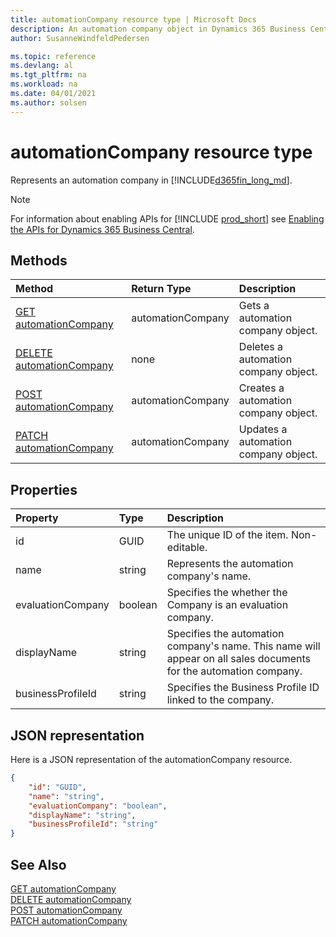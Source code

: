 ```yaml
---
title: automationCompany resource type | Microsoft Docs
description: An automation company object in Dynamics 365 Business Central.
author: SusanneWindfeldPedersen

ms.topic: reference
ms.devlang: al
ms.tgt_pltfrm: na
ms.workload: na
ms.date: 04/01/2021
ms.author: solsen
---
```


# automationCompany resource type

<!-- START>DO_NOT_EDIT -->
<!-- IMPORTANT:Do not edit any of the content between here and the END>DO_NOT_EDIT. -->
Represents an automation company in [!INCLUDE[d365fin_long_md](../../includes/d365fin_long_md.md)].

> [!NOTE]
> For information about enabling APIs for [!INCLUDE [prod_short](../../includes/prod_short.md)] see [Enabling the APIs for Dynamics 365 Business Central](../../api-reference/v2.0/enabling-apis-for-dynamics-nav.md).

## Methods

| Method | Return Type|Description |
|:--------------------|:-----------|:-------------------------|
|[GET automationCompany](../api/dynamics_automationcompany_get.md)|automationCompany|Gets a automation company object.|
|[DELETE automationCompany](../api/dynamics_automationcompany_delete.md)|none|Deletes a automation company object.|
|[POST automationCompany](../api/dynamics_automationcompany_create.md)|automationCompany|Creates a automation company object.|
|[PATCH automationCompany](../api/dynamics_automationcompany_update.md)|automationCompany|Updates a automation company object.|



## Properties

| Property           | Type   |Description     |
|:-------------------|:-------|:---------------|
|id|GUID|The unique ID of the item. Non-editable.|
|name|string|Represents the automation company's name.|
|evaluationCompany|boolean|Specifies the whether the Company is an evaluation company.|
|displayName|string|Specifies the automation company's name. This name will appear on all sales documents for the automation company.|
|businessProfileId|string|Specifies the Business Profile ID linked to the company.|

## JSON representation

Here is a JSON representation of the automationCompany resource.


```json
{
    "id": "GUID",
    "name": "string",
    "evaluationCompany": "boolean",
    "displayName": "string",
    "businessProfileId": "string"
}
```
<!-- IMPORTANT: END>DO_NOT_EDIT -->

## See Also
[GET automationCompany](../api/dynamics_automationcompany_get.md)  
[DELETE automationCompany](../api/dynamics_automationcompany_delete.md)  
[POST automationCompany](../api/dynamics_automationcompany_create.md)  
[PATCH automationCompany](../api/dynamics_automationcompany_update.md)  
